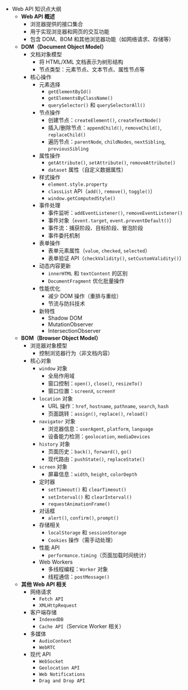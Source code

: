 - Web API 知识点大纲
    - ​**Web API 概述**​
        - 浏览器提供的接口集合
        - 用于实现浏览器和网页的交互功能
        - 包含 DOM、BOM 和其他浏览器功能（如网络请求、存储等）
    - ​**DOM（Document Object Model）​**​
        - 文档对象模型
            - 将 HTML/XML 文档表示为树形结构
            - 节点类型：元素节点、文本节点、属性节点等
        - 核心操作
            - 元素选择
                - `getElementById()`
                - `getElementsByClassName()`
                - `querySelector()` 和 `querySelectorAll()`
            - 节点操作
                - 创建节点：`createElement()`, `createTextNode()`
                - 插入/删除节点：`appendChild()`, `removeChild()`, `replaceChild()`
                - 遍历节点：`parentNode`, `childNodes`, `nextSibling`, `previousSibling`
            - 属性操作
                - `getAttribute()`, `setAttribute()`, `removeAttribute()`
                - `dataset` 属性（自定义数据属性）
            - 样式操作
                - `element.style.property`
                - `classList` API（`add()`, `remove()`, `toggle()`）
                - `window.getComputedStyle()`
            - 事件处理
                - 事件监听：`addEventListener()`, `removeEventListener()`
                - 事件对象（`event.target`, `event.preventDefault()`）
                - 事件流：捕获阶段、目标阶段、冒泡阶段
                - 事件委托机制
            - 表单操作
                - 表单元素属性（`value`, `checked`, `selected`）
                - 表单验证 API（`checkValidity()`, `setCustomValidity()`）
            - 动态内容更新
                - `innerHTML` 和 `textContent` 的区别
                - `DocumentFragment` 优化批量操作
            - 性能优化
                - 减少 DOM 操作（重排与重绘）
                - 节流与防抖技术
            - 新特性
                - Shadow DOM
                - MutationObserver
                - IntersectionObserver
    - ​**BOM（Browser Object Model）​**​
        - 浏览器对象模型
            - 控制浏览器行为（非文档内容）
        - 核心对象
            - `window` 对象
                - 全局作用域
                - 窗口控制：`open()`, `close()`, `resizeTo()`
                - 窗口位置：`screenX`, `screenY`
            - `location` 对象
                - URL 操作：`href`, `hostname`, `pathname`, `search`, `hash`
                - 页面跳转：`assign()`, `replace()`, `reload()`
            - `navigator` 对象
                - 浏览器信息：`userAgent`, `platform`, `language`
                - 设备能力检测：`geolocation`, `mediaDevices`
            - `history` 对象
                - 页面历史：`back()`, `forward()`, `go()`
                - 现代路由：`pushState()`, `replaceState()`
            - `screen` 对象
                - 屏幕信息：`width`, `height`, `colorDepth`
            - 定时器
                - `setTimeout()` 和 `clearTimeout()`
                - `setInterval()` 和 `clearInterval()`
                - `requestAnimationFrame()`
            - 对话框
                - `alert()`, `confirm()`, `prompt()`
            - 存储相关
                - `localStorage` 和 `sessionStorage`
                - `Cookies` 操作（需手动处理）
            - 性能 API
                - `performance.timing`（页面加载时间统计）
            - Web Workers
                - 多线程编程：`Worker` 对象
                - 线程通信：`postMessage()`
    - ​**其他 Web API 相关**​
        - 网络请求
            - `Fetch API`
            - `XMLHttpRequest`
        - 客户端存储
            - `IndexedDB`
            - `Cache API`（Service Worker 相关）
        - 多媒体
            - `AudioContext`
            - `WebRTC`
        - 现代 API
            - `WebSocket`
            - `Geolocation API`
            - `Web Notifications`
            - `Drag and Drop API`


